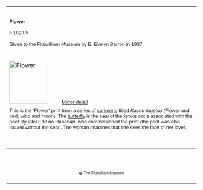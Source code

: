 <html>

<head>

<title>Info</title>
</head>



<div align="center">
  <center>
  <table border="0" width="100%" cellpadding="0" cellspacing="4" height="326">
    <tr>
      <td width="100%" height="30">
      </td>
    </tr>
    <tr>
      <td width="100%" height="30">
      <font face="Arial" size="2"><font FACE="Arial"><b>Flower<i><br>
      <br>
      </i></b><font size="2"><i>c.</i>1823-5<br>
      <br>
      </font></font>Given to the Fitzwilliam Museum by E. Evelyn
      Barron in 1937</font>
      </td>
    </tr>
    <tr>
      <td width="100%" height="30">
      </td>
    </tr>
    <tr>
      <td width="100%" height="30">
      <a href="KUN/kunp489.htm"><img border="0" src="P.489-1937_small.jpg" alt="Flower" width="100" height="114"></a>&nbsp;&nbsp;&nbsp;&nbsp;&nbsp;&nbsp;&nbsp;&nbsp;
      <font face="Arial" size="2"><a href="KUN/kunp489detail.htm">Mirror
      detail</a></font>
      </td>
    </tr>
    <tr>
      <td width="100%" height="30">
      <font FACE="Arial"><font size="2" face="Arial">This is the 'Flower' print
      from a series of <a href="textP.htm"> surimono</a> titled <i>Kacho-fugetsu</i> (Flower and
      bird, wind and moon). The <a href="text494.htm"> butterfly</a> is the seal of the <i>kyoka</i>
      circle associated with the poet Ryuotei Edo no Hananari, who
      commissioned the print (the print was also issued without the seal). The
      woman imagines that she sees the face of her lover, whom she is longing to
      meet, appear in her mirror. She is holding a folded <i>yukata</i> and may
      be about to go to the bath-house. The 'Wind' print from the series shows a
      courtesan awaiting her patron.The poem by Ryuotei Edo no
      Hananari reads:</font>
      <p><i><font size="2" face="Arial">By a subtle fragrance of flowers, my
      heart is so distracted and scattered,&nbsp;<br>
 like dishevelled hair it is
      impossible to fix -<br>
      the dawn in spring is so enchanting and impossible to
      describe.</font></i></font>
      <p>&nbsp;
      </td>
    </tr>
    <tr>
      <td width="100%" height="30">
      </td>
    </tr>
  </table>
  </center>
</div>
<p>&nbsp;</p>
<div align="center">
  <center>
  <table border="0" cellpadding="0" width="100%" cellspacing="4">
    <tr>
      <td width="26%">
        <p align="center"><br>
        <br>
        <font FACE="Arial" size="1">� The Fitzwilliam Museum</font></p>
      </td>
    </tr>
  </table>
  </center>
</div>
</body>
</html>
